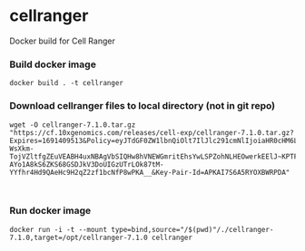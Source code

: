 # cellranger
Docker build for Cell Ranger


### Build docker image

```
docker build . -t cellranger
```

### Download cellranger files to local directory (not in git repo)

```
wget -O cellranger-7.1.0.tar.gz "https://cf.10xgenomics.com/releases/cell-exp/cellranger-7.1.0.tar.gz?Expires=1691409513&Policy=eyJTdGF0ZW1lbnQiOlt7IlJlc291cmNlIjoiaHR0cHM6Ly9jZi4xMHhnZW5vbWljcy5jb20vcmVsZWFzZXMvY2VsbC1leHAvY2VsbHJhbmdlci03LjEuMC50YXIuZ3oiLCJDb25kaXRpb24iOnsiRGF0ZUxlc3NUaGFuIjp7IkFXUzpFcG9jaFRpbWUiOjE2OTE0MDk1MTN9fX1dfQ__&Signature=dzLwOLw8IYkPmvrrqoiVObemXkHKrpJscUtLjBL3pNEDoEJoMowskX-WsXkm-TojVZltfgZEuVEABH4uxNBAgVbSIQHw8hVNEWGmritEhsYwLSPZohNLHEOwerkEElJ~KPTFyipX0VegJwgpDEmTYe77jJqXPgG8jQvdhvyhQ3N7nQyu5jsaIrcaQUamVdohOVg4oAfJemAoVrxDJHRnIcaOujGa7l3dWrzyC3MLyyKgHd5arTwnMITIZjSXAGZotKUA~KI8TPtQsx-AYo1A8kS6ZKS68GSDJkV3DoUIGzUTrLOk87tM-YYfhr4Hd9QAeHc9H2qZ2zf1bcNfP8wPKA__&Key-Pair-Id=APKAI7S6A5RYOXBWRPDA"



```

### Run docker image

```
docker run -i -t --mount type=bind,source="/$(pwd)"/./cellranger-7.1.0,target=/opt/cellranger-7.1.0 cellranger
```
